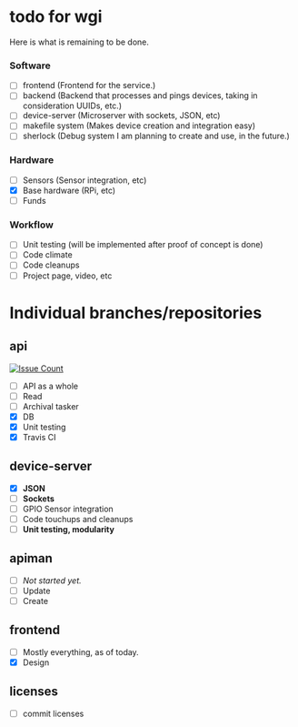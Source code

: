 # todo for wgi
Here is what is remaining to be done.

### Software
- [ ] frontend (Frontend for the service.)
- [ ] backend (Backend that processes and pings devices, taking in consideration UUIDs, etc.)
- [ ] device-server (Microserver with sockets, JSON, etc)
- [ ] makefile system (Makes device creation and integration easy)
- [ ] sherlock (Debug system I am planning to create and use, in the future.)

### Hardware
- [ ] Sensors (Sensor integration, etc)
- [x] Base hardware (RPi, etc)
- [ ] Funds

### Workflow
- [ ] Unit testing (will be implemented after proof of concept is done)
- [ ] Code climate 
- [ ] Code cleanups 
- [ ] Project page, video, etc

# Individual branches/repositories

## api
[![Issue Count](https://codeclimate.com/github/weathergrid/api/badges/issue_count.svg)](https://codeclimate.com/github/weathergrid/api)

- [ ] API as a whole
- [ ] Read
- [ ] Archival tasker
- [x] DB
- [x] Unit testing
- [x] Travis CI

## device-server
- [x] **JSON**
- [ ] **Sockets**
- [ ] GPIO Sensor integration
- [ ] Code touchups and cleanups
- [ ] **Unit testing, modularity**

## apiman
- [ ] *Not started yet.*
- [ ] Update
- [ ] Create

## frontend
- [ ] Mostly everything, as of today.
- [x] Design

## licenses
- [ ] commit licenses
